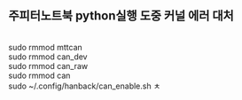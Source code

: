 <h2>주피터노트북 python실행 도중 커널 에러 대처</h2><br>
sudo rmmod mttcan<br>
sudo rmmod can_dev<br>
sudo rmmod can_raw <br>
sudo rmmod can <br>
sudo ~/.config/hanback/can_enable.sh ㅊ
